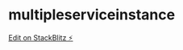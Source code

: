 # multipleserviceinstance

[Edit on StackBlitz ⚡️](https://stackblitz.com/edit/multipleserviceinstance)